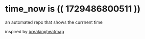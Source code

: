 # time_now is (( 1729486800511 ))

an automated repo that shows the currnent time

inspired by [breakingheatmap](https://github.com/breakingheatmap/breakingheatmap)